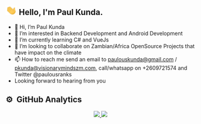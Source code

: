## <img src="https://raw.githubusercontent.com/ABSphreak/ABSphreak/master/gifs/Hi.gif" width="30px" height="25px"> Hello, I'm Paul Kunda.


- 👋 Hi, I’m Paul Kunda
- 👀 I’m interested in Backend Development and Android Development
- 🌱 I’m currently learning C# and VueJs
- 💞️ I’m looking to collaborate on Zambian/Africa OpenSource Projects that have impact on the climate
- 📫 How to reach me send an email to paulouskunda@gmail.com / pkunda@visionarymindszm.com, call/whatsapp on +2609721574 and Twitter @paulousranks
- Looking forward to hearing from you


## ⚙️ &nbsp;GitHub Analytics

<p align="center">
<a href="https://github.com/paulouskunda">
  <img height="180em" src="https://github-readme-stats-eight-theta.vercel.app/api?username=paulouskundan&show_icons=true&theme=algolia&include_all_commits=true&count_private=true"/>
  <img height="180em" src="https://github-readme-stats.vercel.app/api/top-langs?username=paulouskunda&layout=compact&theme=algolia&include_all_commits=true&count_private=true&langs_count=8"/>
</a>
</p> 

<!---
paulouskunda/paulouskunda is a ✨ special ✨ repository because its `README.md` (this file) appears on your GitHub profile.
You can click the Preview link to take a look at your changes.
--->
